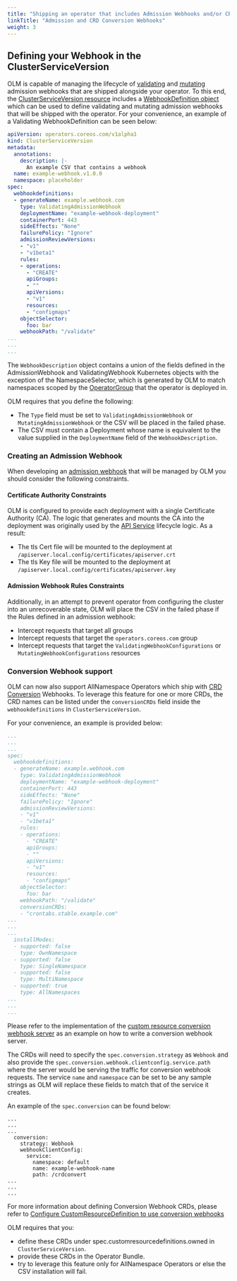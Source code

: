 ```yaml
---
title: "Shipping an operator that includes Admission Webhooks and/or CRD Conversion Webhooks"
linkTitle: "Admission and CRD Conversion Webhooks"
weight: 3
---
```


## Defining your Webhook in the ClusterServiceVersion

OLM is capable of managing the lifecycle of [validating](https://kubernetes.io/docs/reference/access-authn-authz/admission-controllers/#validatingadmissionwebhook) and [mutating](https://kubernetes.io/docs/reference/access-authn-authz/admission-controllers/#mutatingadmissionwebhook) admission webhooks that are shipped alongside your operator.  To this end, the [ClusterServiceVersion resource](/docs/Concepts/crds/clusterserviceversion) includes a [WebhookDefinition object](https://github.com/operator-framework/api/blob/7856a40f92893fe94d19d223f5277d1d116ffc67/pkg/operators/v1alpha1/clusterserviceversion_types.go#L164-L180) which can be used to define validating and mutating admission webhooks that will be shipped with the operator. For your convenience, an example of a Validating WebhookDefinition can be seen below:

```yaml
apiVersion: operators.coreos.com/v1alpha1
kind: ClusterServiceVersion
metadata:
  annotations:
    description: |-
      An example CSV that contains a webhook
  name: example-webhook.v1.0.0
  namespace: placeholder
spec:
  webhookdefinitions:
  - generateName: example.webhook.com
    type: ValidatingAdmissionWebhook
    deploymentName: "example-webhook-deployment"
    containerPort: 443
    sideEffects: "None"
    failurePolicy: "Ignore"
    admissionReviewVersions:
    - "v1"
    - "v1beta1"
    rules:
    - operations:
      - "CREATE"
      apiGroups:
      - ""
      apiVersions:
      - "v1"
      resources:
      - "configmaps"
    objectSelector:
      foo: bar
    webhookPath: "/validate"
...
...
...
```

The `WebhookDescription` object contains a union of the fields defined in the AdmissionWebhook and ValidatingWebhook Kubernetes objects with the exception of the NamespaceSelector, which is generated by OLM to match namespaces scoped by the [OperatorGroup](./operator-scoping.md) that the operator is deployed in.

OLM requires that you define the following:

- The `Type` field must be set to `ValidatingAdmissionWebhook` or `MutatingAdmissionWebhook` or the CSV will be placed in the failed phase.
- The CSV must contain a Deployment whose name is equivalent to the value supplied in the `DeploymentName` field of the `WebhookDescription`.

### Creating an Admission Webhook

When developing an [admission webhook](/docs/reference/admission-webhooks) that will be managed by OLM you should consider the following constraints.

#### Certificate Authority Constraints

OLM is configured to provide each deployment with a single Certificate Authority (CA). The logic that generates and mounts the CA into the deployment was originally used by the [API Service](https://kubernetes.io/docs/tasks/access-kubernetes-api/setup-extension-api-server/) lifecycle logic. As a result:

- The tls Cert file will be mounted to the deployment at `/apiserver.local.config/certificates/apiserver.crt`
- The tls Key file will be mounted to the deployment at `/apiserver.local.config/certificates/apiserver.key`

#### Admission Webhook Rules Constraints

Additionally, in an attempt to prevent operator from configuring the cluster into an unrecoverable state, OLM will place the CSV in the failed phase if the Rules defined in an admission webhook:

- Intercept requests that target all groups
- Intercept requests that target the `operators.coreos.com` group
- Intercept requests that target the `ValidatingWebhookConfigurations` or `MutatingWebhookConfigurations` resources

### Conversion Webhook support

OLM can now also support AllNamespace Operators which ship with [CRD Conversion](https://kubernetes.io/docs/tasks/extend-kubernetes/custom-resources/custom-resource-definition-versioning/#webhook-conversion) Webhooks. 
To leverage this feature for one or more CRDs, the CRD names can be listed under the `conversionCRDs` field inside the `webhookdefinitions` in `ClusterServiceVersion`.

For your convenience, an example is provided below:

```yaml
...
...
...
spec:
  webhookdefinitions:
  - generateName: example.webhook.com
    type: ValidatingAdmissionWebhook
    deploymentName: "example-webhook-deployment"
    containerPort: 443
    sideEffects: "None"
    failurePolicy: "Ignore"
    admissionReviewVersions:
    - "v1"
    - "v1beta1"
    rules:
    - operations:
      - "CREATE"
      apiGroups:
      - ""
      apiVersions:
      - "v1"
      resources:
      - "configmaps"
    objectSelector:
      foo: bar
    webhookPath: "/validate"
    conversionCRDs: 
    - "crontabs.stable.example.com"
...
...
...
  installModes:
  - supported: false
    type: OwnNamespace
  - supported: false
    type: SingleNamespace
  - supported: false
    type: MultiNamespace
  - supported: true
    type: AllNamespaces
...
...
...
```

Please refer to the implementation of the [custom resource conversion webhook server](https://github.com/kubernetes/kubernetes/blob/v1.15.0/test/images/crd-conversion-webhook/main.go) as an example on how to write a conversion webhook server. 

The CRDs will need to specify the `spec.conversion.strategy` as `Webhook` and also provide the `spec.conversion.webhook.clientconfig.service.path` where the server would be serving the traffic for conversion webhook requests. The service `name` and `namespace` can be set to be any sample strings as OLM will replace these fields to match that of the service it creates. 

An example of the `spec.conversion` can be found below: 
```
...
...
...
  conversion:
    strategy: Webhook
    webhookClientConfig:
      service:
        namespace: default
        name: example-webhook-name
        path: /crdconvert 
...
...
...
```
For more information about defining Conversion Webhook CRDs, please refer to [Configure CustomResourceDefinition to use conversion webhooks](https://kubernetes.io/docs/tasks/extend-kubernetes/custom-resources/custom-resource-definition-versioning/#configure-customresourcedefinition-to-use-conversion-webhooks)

OLM requires that you:
- define these CRDs under spec.customresourcedefinitions.owned in `ClusterServiceVersion`.  
- provide these CRDs in the Operator Bundle.
- try to leverage this feature only for AllNamespace Operators or else the CSV installation will fail.
